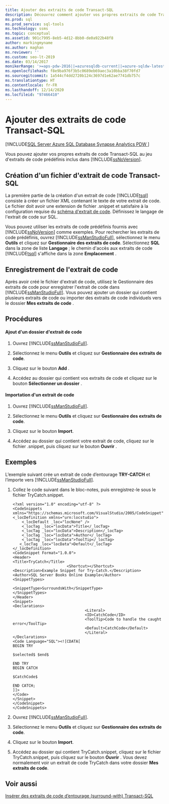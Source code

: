 ```yaml
---
title: Ajouter des extraits de code Transact-SQL
description: Découvrez comment ajouter vos propres extraits de code Transact-SQL au jeu d’extraits de code prédéfinis inclus dans SQL Server.
ms.prod: sql
ms.prod_service: sql-tools
ms.technology: ssms
ms.topic: conceptual
ms.assetid: 901c7995-8eb5-4d12-8bb0-de0a922b48f8
author: markingmyname
ms.author: maghan
ms.reviewer: ''
ms.custom: seo-lt-2019
ms.date: 03/14/2017
monikerRange: '>=aps-pdw-2016||=azuresqldb-current||=azure-sqldw-latest||>=sql-server-2016||>=sql-server-linux-2017||=azuresqldb-mi-current'
ms.openlocfilehash: f8e9ba976f3b5c0689eb69aec3a10bba38f70fd7
ms.sourcegitcommit: 1a544cf4dd2720b124c3697d1e62ae7741db757c
ms.translationtype: HT
ms.contentlocale: fr-FR
ms.lasthandoff: 12/14/2020
ms.locfileid: "97466410"
---
```

# <a name="add-transact-sql-snippets"></a>Ajouter des extraits de code Transact-SQL

[!INCLUDE[SQL Server Azure SQL Database Synapse Analytics PDW ](../../includes/applies-to-version/sql-asdb-asdbmi-asa-pdw.md)]

Vous pouvez ajouter vos propres extraits de code Transact-SQL au jeu d'extraits de code prédéfinis inclus dans [!INCLUDE[ssNoVersion](../../includes/ssnoversion-md.md)].  

## <a name="creating-a-transact-sql-snippet-file"></a>Création d'un fichier d'extrait de code Transact-SQL  
 La première partie de la création d'un extrait de code [!INCLUDE[tsql](../../includes/tsql-md.md)] consiste à créer un fichier XML contenant le texte de votre extrait de code. Le fichier doit avoir une extension de fichier .snippet et satisfaire à la configuration requise du [schéma d'extrait de code](https://go.microsoft.com/fwlink/?LinkId=207504). Définissez le langage de l'extrait de code sur SQL.  
  
 Vous pouvez utiliser les extraits de code prédéfinis fournis avec [!INCLUDE[ssNoVersion](../../includes/ssnoversion-md.md)] comme exemples. Pour rechercher les extraits de code prédéfinis, ouvrez [!INCLUDE[ssManStudioFull](../../includes/ssmanstudiofull-md.md)], sélectionnez le menu **Outils** et cliquez sur **Gestionnaire des extraits de code**. Sélectionnez **SQL** dans la zone de liste **Langage** ; le chemin d'accès aux extraits de code [!INCLUDE[tsql](../../includes/tsql-md.md)] s'affiche dans la zone **Emplacement** .  
  
## <a name="registering-the-code-snippet"></a>Enregistrement de l'extrait de code  
 Après avoir créé le fichier d'extrait de code, utilisez le Gestionnaire des extraits de code pour enregistrer l'extrait de code dans [!INCLUDE[ssManStudioFull](../../includes/ssmanstudiofull-md.md)]. Vous pouvez ajouter un dossier qui contient plusieurs extraits de code ou importer des extraits de code individuels vers le dossier **Mes extraits de code** .  
  
## <a name="procedures"></a>Procédures  
  
#### <a name="adding-a-snippet-folder"></a>Ajout d'un dossier d'extrait de code  
  
1.  Ouvrez [!INCLUDE[ssManStudioFull](../../includes/ssmanstudiofull-md.md)].  
  
2.  Sélectionnez le menu **Outils** et cliquez sur **Gestionnaire des extraits de code**.  
  
3.  Cliquez sur le bouton **Add** .  
  
4.  Accédez au dossier qui contient vos extraits de code et cliquez sur le bouton **Sélectionner un dossier** .  
  
#### <a name="importing-a-snippet"></a>Importation d'un extrait de code  
  
1.  Ouvrez [!INCLUDE[ssManStudioFull](../../includes/ssmanstudiofull-md.md)].  
  
2.  Sélectionnez le menu **Outils** et cliquez sur **Gestionnaire des extraits de code**.  
  
3.  Cliquez sur le bouton **Import**.  
  
4.  Accédez au dossier qui contient votre extrait de code, cliquez sur le fichier .snippet, puis cliquez sur le bouton **Ouvrir** .  
  
## <a name="examples"></a>Exemples  
 L’exemple suivant crée un extrait de code d’entourage **TRY-CATCH** et l’importe vers [!INCLUDE[ssManStudioFull](../../includes/ssmanstudiofull-md.md)].  
  
1.  Collez le code suivant dans le bloc-notes, puis enregistrez-le sous le fichier TryCatch.snippet.  
  
    ```  
    <?xml version="1.0" encoding="utf-8" ?>  
    <CodeSnippets  xmlns="https://schemas.microsoft.com/VisualStudio/2005/CodeSnippet">  
    <_locDefinition xmlns="urn:locstudio">  
        <_locDefault _loc="locNone" />  
        <_locTag _loc="locData">Title</_locTag>  
        <_locTag _loc="locData">Description</_locTag>  
        <_locTag _loc="locData">Author</_locTag>  
        <_locTag _loc="locData">ToolTip</_locTag>  
       <_locTag _loc="locData">Default</_locTag>  
    </_locDefinition>  
    <CodeSnippet Format="1.0.0">  
    <Header>  
    <Title>TryCatch</Title>  
                            <Shortcut></Shortcut>  
    <Description>Example Snippet for Try-Catch.</Description>  
    <Author>SQL Server Books Online Example</Author>  
    <SnippetTypes>  
                                    <SnippetType>SurroundsWith</SnippetType>  
    </SnippetTypes>  
    </Header>  
    <Snippet>  
    <Declarations>  
                                    <Literal>  
                                    <ID>CatchCode</ID>  
                                    <ToolTip>Code to handle the caught error</ToolTip>  
                                    <Default>CatchCode</Default>  
                                    </Literal>  
    </Declarations>  
    <Code Language="SQL"><![CDATA[  
    BEGIN TRY  
  
    $selected$ $end$  
  
    END TRY  
    BEGIN CATCH  
  
    $CatchCode$  
  
    END CATCH;  
    ]]>  
    </Code>  
    </Snippet>  
    </CodeSnippet>  
    </CodeSnippets>  
    ```  
  
2.  Ouvrez [!INCLUDE[ssManStudioFull](../../includes/ssmanstudiofull-md.md)].  
  
3.  Sélectionnez le menu **Outils** et cliquez sur **Gestionnaire des extraits de code**.  
  
4.  Cliquez sur le bouton **Import**.  
  
5.  Accédez au dossier qui contient TryCatch.snippet, cliquez sur le fichier TryCatch.snippet, puis cliquez sur le bouton **Ouvrir** . Vous devez normalement voir un extrait de code TryCatch dans votre dossier **Mes extraits de code**.  
  
## <a name="see-also"></a>Voir aussi  
 [Insérer des extraits de code d’entourage (surround-with) Transact-SQL](../../relational-databases/scripting/insert-surround-with-transact-sql-snippets.md)  
    
